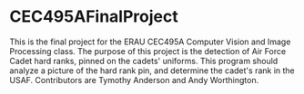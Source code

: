 # CEC495AFinalProject
This is the final project for the ERAU CEC495A Computer Vision and Image Processing class. The purpose of this project is the detection of Air Force Cadet hard ranks, pinned on the cadets' uniforms. This program should analyze a picture of the hard rank pin, and determine the cadet's rank in the USAF. Contributors are Tymothy Anderson and Andy Worthington.
